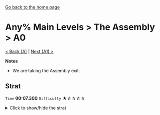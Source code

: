 [Go back to the home page](https://github.com/Doublevil/scbspeedrun)

# Any% Main Levels > The Assembly > A0

[< Back (A)](https://github.com/Doublevil/scbspeedrun/blob/main/levels/any_ml/A/A.md) | [Next (A1) >](https://github.com/Doublevil/scbspeedrun/blob/main/levels/any_ml/A/A1.md)

**Notes**
- We are taking the Assembly exit.

## Strat

`Time` **00:07.300** `Difficulty` ★☆☆☆☆
<details>
  <summary>Click to show/hide the strat</summary>

  [![Strat animation](https://github.com/Doublevil/scbspeedrun/blob/main/media/levels/A/A0_Strat.webp)](https://github.com/Doublevil/scbspeedrun/blob/main/media/levels/A/A0_Strat.mp4?raw=true)
</details>

